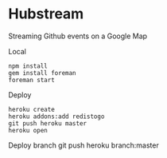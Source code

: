 Hubstream
===========

Streaming Github events on a Google Map

Local

    npm install
    gem install foreman
    foreman start

Deploy

    heroku create
    heroku addons:add redistogo
    git push heroku master
    heroku open

Deploy branch
    git push heroku branch:master